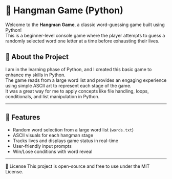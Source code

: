 # 🎯 Hangman Game (Python)

Welcome to the **Hangman Game**, a classic word-guessing game built using Python!  
This is a beginner-level console game where the player attempts to guess a randomly selected word one letter at a time before exhausting their lives.



## 🚀 About the Project

I am in the learning phase of Python, and I created this basic game to enhance my skills in Python.  
The game reads from a large word list and provides an engaging experience using simple ASCII art to represent each stage of the game.  
It was a great way for me to apply concepts like file handling, loops, conditionals, and list manipulation in Python.

---

## 🧠 Features

- Random word selection from a large word list (`words.txt`)
- ASCII visuals for each hangman stage
- Tracks lives and displays game status in real-time
- User-friendly input prompts
- Win/Lose conditions with word reveal

---
📜 License
This project is open-source and free to use under the MIT License.
